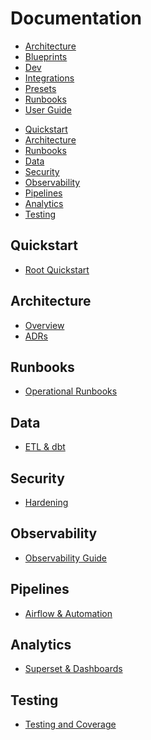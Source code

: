 # Documentation

<!-- GENERATED-QUICKLINKS -->
* [Architecture](architecture/)
* [Blueprints](blueprints/)
* [Dev](dev/)
* [Integrations](integrations/)
* [Presets](presets/)
* [Runbooks](runbooks/)
* [User Guide](user/)
<!-- /GENERATED-QUICKLINKS -->


<!-- START doctoc generated TOC please keep comment here to allow auto update -->
<!-- DON'T EDIT THIS SECTION, INSTEAD RE-RUN doctoc TO UPDATE -->

- [Quickstart](#quickstart)
- [Architecture](#architecture)
- [Runbooks](#runbooks)
- [Data](#data)
- [Security](#security)
- [Observability](#observability)
- [Pipelines](#pipelines)
- [Analytics](#analytics)
- [Testing](#testing)

<!-- END doctoc generated TOC please keep comment here to allow auto update -->

## Quickstart

- [Root Quickstart](../README.md)

## Architecture

- [Overview](architecture)
- [ADRs](adr)

## Runbooks

- [Operational Runbooks](dev/runbooks)

## Data

- [ETL & dbt](dev/etl_automation.md)

## Security

- [Hardening](dev/security-hardening.md)

## Observability

- [Observability Guide](dev/observability.md)

## Pipelines

- [Airflow & Automation](dev/analytics_links.md)

## Analytics

- [Superset & Dashboards](dev/analytics_frontend.md)

## Testing

- [Testing and Coverage](dev/testing.md)
